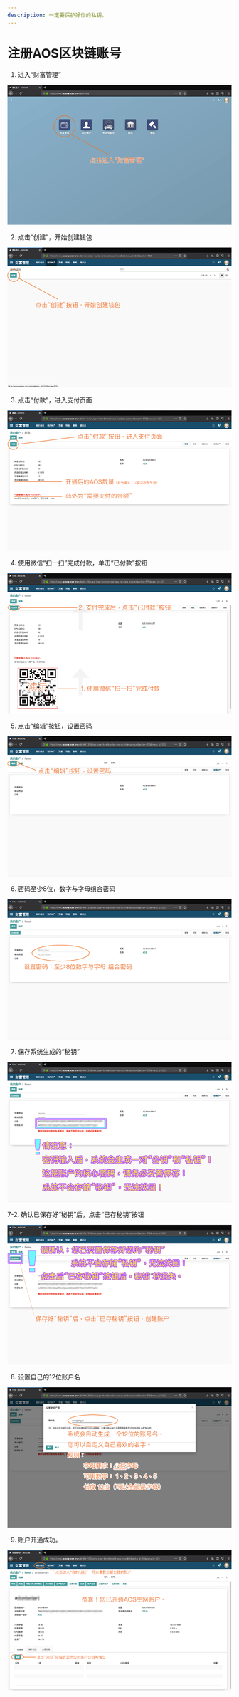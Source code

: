 ```yaml
---
description: 一定要保护好你的私钥。
---
```


# 注册AOS区块链账号

1. 进入“财富管理”

![](../../.gitbook/assets/1%20%281%29.png)

2. 点击“创建”，开始创建钱包

![](../../.gitbook/assets/2.png)

3. 点击“付款”，进入支付页面

![](../../.gitbook/assets/3%20%281%29.png)

4. 使用微信“扫一扫”完成付款，单击“已付款”按钮

![](../../.gitbook/assets/4%20%281%29.png)

5. 点击“编辑”按钮，设置密码

![](../../.gitbook/assets/5.png)

6. 密码至少8位，数字与字母组合密码

![](../../.gitbook/assets/6.png)

7. 保存系统生成的“秘钥”

![](../../.gitbook/assets/7.png)

7-2. 确认已保存好“秘钥”后，点击“已存秘钥”按钮

![](../../.gitbook/assets/7-2.png)

8. 设置自己的12位账户名

![](../../.gitbook/assets/8.png)

9. 账户开通成功。

![](../../.gitbook/assets/9.png)



